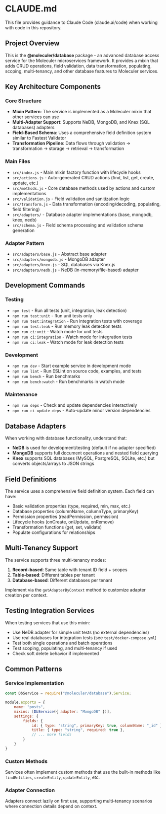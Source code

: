 # CLAUDE.md

This file provides guidance to Claude Code (claude.ai/code) when working with code in this repository.

## Project Overview

This is the **@moleculer/database** package - an advanced database access service for the Moleculer microservices framework. It provides a mixin that adds CRUD operations, field validation, data transformation, populating, scoping, multi-tenancy, and other database features to Moleculer services.

## Key Architecture Components

### Core Structure
- **Mixin Pattern**: The service is implemented as a Moleculer mixin that other services can use
- **Multi-Adapter Support**: Supports NeDB, MongoDB, and Knex (SQL databases) adapters
- **Field-Based Schema**: Uses a comprehensive field definition system similar to Fastest Validator
- **Transformation Pipeline**: Data flows through validation → transformation → storage → retrieval → transformation

### Main Files
- `src/index.js` - Main mixin factory function with lifecycle hooks
- `src/actions.js` - Auto-generated CRUD actions (find, list, get, create, update, etc.)
- `src/methods.js` - Core database methods used by actions and custom implementations
- `src/validation.js` - Field validation and sanitization logic
- `src/transform.js` - Data transformation (encoding/decoding, populating, field filtering)
- `src/adapters/` - Database adapter implementations (base, mongodb, knex, nedb)
- `src/schema.js` - Field schema processing and validation schema generation

### Adapter Pattern
- `src/adapters/base.js` - Abstract base adapter
- `src/adapters/mongodb.js` - MongoDB adapter
- `src/adapters/knex.js` - SQL databases via Knex.js
- `src/adapters/nedb.js` - NeDB (in-memory/file-based) adapter

## Development Commands

### Testing
- `npm test` - Run all tests (unit, integration, leak detection)
- `npm run test:unit` - Run unit tests only
- `npm run test:integration` - Run integration tests with coverage
- `npm run test:leak` - Run memory leak detection tests
- `npm run ci:unit` - Watch mode for unit tests
- `npm run ci:integration` - Watch mode for integration tests
- `npm run ci:leak` - Watch mode for leak detection tests

### Development
- `npm run dev` - Start example service in development mode
- `npm run lint` - Run ESLint on source code, examples, and tests
- `npm run bench` - Run benchmarks
- `npm run bench:watch` - Run benchmarks in watch mode

### Maintenance
- `npm run deps` - Check and update dependencies interactively
- `npm run ci-update-deps` - Auto-update minor version dependencies

## Database Adapters

When working with database functionality, understand that:
- **NeDB** is used for development/testing (default if no adapter specified)
- **MongoDB** supports full document operations and nested field querying
- **Knex** supports SQL databases (MySQL, PostgreSQL, SQLite, etc.) but converts objects/arrays to JSON strings

## Field Definitions

The service uses a comprehensive field definition system. Each field can have:
- Basic validation properties (type, required, min, max, etc.)
- Database properties (columnName, columnType, primaryKey)
- Permission properties (readPermission, permission)
- Lifecycle hooks (onCreate, onUpdate, onRemove)
- Transformation functions (get, set, validate)
- Populate configurations for relationships

## Multi-Tenancy Support

The service supports three multi-tenancy modes:
1. **Record-based**: Same table with tenant ID field + scopes
2. **Table-based**: Different tables per tenant
3. **Database-based**: Different databases per tenant

Implement via the `getAdapterByContext` method to customize adapter creation per context.

## Testing Integration Services

When testing services that use this mixin:
- Use NeDB adapter for simple unit tests (no external dependencies)
- Use real databases for integration tests (see `test/docker-compose.yml`)
- Test both single operations and batch operations
- Test scoping, populating, and multi-tenancy if used
- Check soft delete behavior if implemented

## Common Patterns

### Service Implementation
```javascript
const DbService = require("@moleculer/database").Service;

module.exports = {
    name: "posts",
    mixins: [DbService({ adapter: "MongoDB" })],
    settings: {
        fields: {
            id: { type: "string", primaryKey: true, columnName: "_id" },
            title: { type: "string", required: true },
            // ... more fields
        }
    }
}
```

### Custom Methods
Services often implement custom methods that use the built-in methods like `findEntities`, `createEntity`, `updateEntity`, etc.

### Adapter Connection
Adapters connect lazily on first use, supporting multi-tenancy scenarios where connection details depend on context.